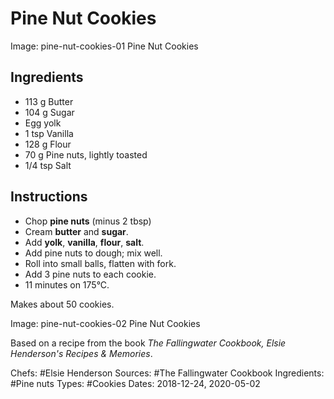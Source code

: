 # Pine Nut Cookies

Image: pine-nut-cookies-01 Pine Nut Cookies

## Ingredients

* 113 g Butter
* 104 g Sugar
* Egg yolk
* 1 tsp Vanilla
* 128 g Flour
* 70 g Pine nuts, lightly toasted
* 1/4 tsp Salt

## Instructions

* Chop **pine nuts** (minus 2 tbsp)
* Cream **butter** and **sugar**.
* Add **yolk**, **vanilla**, **flour**, **salt**.
* Add pine nuts to dough; mix well.
* Roll into small balls, flatten with fork.
* Add 3 pine nuts to each cookie.
* 11 minutes on 175&deg;C.

Makes about 50 cookies.

Image: pine-nut-cookies-02 Pine Nut Cookies

Based on a recipe from the book <em>The Fallingwater Cookbook,
Elsie Henderson's Recipes &amp; Memories</em>.

Chefs: #Elsie Henderson
Sources: #The Fallingwater Cookbook
Ingredients: #Pine nuts
Types: #Cookies
Dates: 2018-12-24, 2020-05-02

